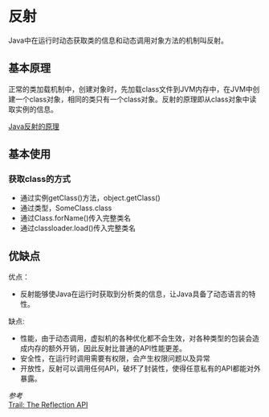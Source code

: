 # 反射

Java中在运行时动态获取类的信息和动态调用对象方法的机制叫反射。

## 基本原理

正常的类加载机制中，创建对象时，先加载class文件到JVM内存中，在JVM中创建一个class对象，相同的类只有一个class对象。反射的原理即从class对象中读取实例的信息。

[Java反射的原理](../../../img/java-reflection.png)

## 基本使用

### 获取class的方式

- 通过实例getClass()方法，object.getClass()
- 通过类型，SomeClass.class
- 通过Class.forName()传入完整类名
- 通过classloader.load()传入完整类名

## 优缺点

优点：

- 反射能够使Java在运行时获取到分析类的信息，让Java具备了动态语言的特性。

缺点:

- 性能，由于动态调用，虚拟机的各种优化都不会生效，对各种类型的包装会造成内存的额外开销，因此反射比普通的API性能更差。
- 安全性，在运行时调用需要有权限，会产生权限问题以及异常
- 开放性，反射可以调用任何API，破坏了封装性，使得任意私有的API都能对外暴露。

*参考*  
[Trail: The Reflection API](https://docs.oracle.com/javase/tutorial/reflect/TOC.html)